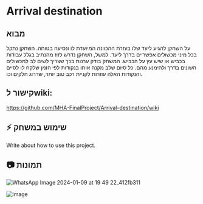 # Arrival destination

## מבוא
על השחקן להגיע ליעד שלו בעזרת ההכוונה המיועדת לו ונסיעה בטוחה. השחקן נתקל בכל מיני מכשולים אפשריים בדרך ליעד. למשל, השחקן נדרש לזוז מהנתיב בגלל עבודות בכביש או שיש עץ על הכביש. המשחק בודק ערנות בכך שצריך לשים לב למכשולים השונים בדרך ולהימנע מהם. כל סיום שלב מקנה אותו בנקודות לפי הזמן שלקח לו לסיים והנקודות האלה עוזרות לקניית רכב טוב יותר, שדרוג חלקים וכו.

## קישור לwiki:


https://github.com/MHA-FinalProject/Arrival-destination/wiki

## :zap: שימוש במשחק
Write about how to use this project.

##  :camera: תמונות
![WhatsApp Image 2024-01-09 at 19 49 22_412fb311](https://github.com/MHA-FinalProject/Arrival-destination/assets/118104946/5c5395ea-3f73-4632-b7a2-a79438e82804)

![image](https://github.com/MHA-FinalProject/Arrival-destination/assets/118104946/235cf2cc-5e19-4e01-8255-7fe687559292)




